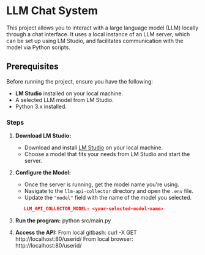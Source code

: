 # LLM Chat System

This project allows you to interact with a large language model (LLM) locally through a chat interface. It uses a local instance of an LLM server, which can be set up using LM Studio, and facilitates communication with the model via Python scripts.

## Prerequisites

Before running the project, ensure you have the following:

- **LM Studio** installed on your local machine.
- A selected LLM model from LM Studio.
- Python 3.x installed.

### Steps

1. **Download LM Studio:**
   - Download and install [LM Studio](https://lmstudio.com) on your local machine.
   - Choose a model that fits your needs from LM Studio and start the server.

2. **Configure the Model:**
   - Once the server is running, get the model name you're using.
   - Navigate to the `llm-api-collector` directory and open the `.env` file.
   - Update the `"model"` field with the name of the model you selected.

   ```json
      LLM_API_COLLECTOR_MODEL: <your-selected-model-name>

3. **Run the program:**
   python src/main.py
4. **Access the API:**
   From local gitbash: curl -X GET  http://localhost:80/userid/<userid>
   From local browser: http://localhost:80/userid/<userid>
